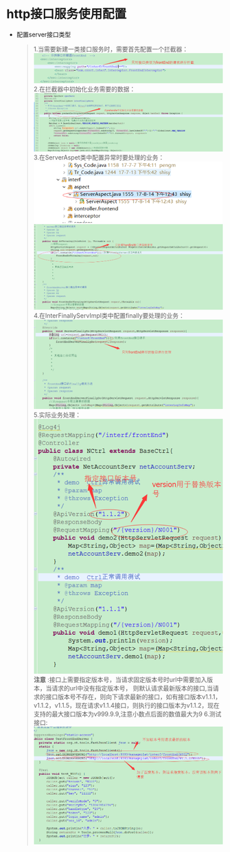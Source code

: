# http接口服务使用配置

* 配置server接口类型
  > 1.当需要新建一类接口服务时，需要首先配置一个拦截器：  
  > ![](/assets/httplangjieqipeizhi.png)  
  > 2.在拦截器中初始化业务需要的数据：  
  > ![](/assets/interceptor.png)
  > 3.在ServerAspet类中配置异常时要处理的业务：
  > ![](/assets/serverAspet.png)
  > ![](/assets/httpyichangchuli.png)
  > 4.在InterFinallyServImpl类中配置finally要处理的业务：
  >![](/assets/httpfinallydo.png)
  > 5.实际业务处理：
  >![](/assets/httpversion.png)
  > **注意** :接口上需要指定版本号，当请求固定版本号时url中需要加入版本，当请求的url中没有指定版本号，
  > 则默认请求最新版本的接口,当请求的接口版本号不存在，则向下请求最新的接口，如有接口版本v1.1.1，v1.1.2，v1.1.5，现在请求v1.1.4接口，则执行的接口版本为v1.1.2，现在支持的最大接口版本为v999.9.9,注意小数点后面的数值最大为9
  >6.测试接口:
  >![](/assets/httptest.png)
